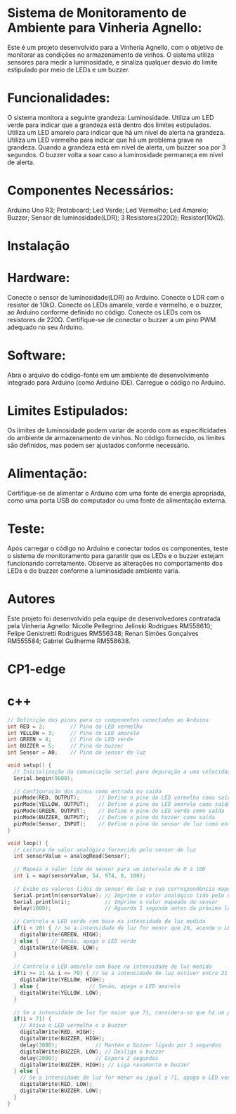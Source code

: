 # Sistema de Monitoramento de Ambiente para Vinheria Agnello:
Este é um projeto desenvolvido para a Vinheria Agnello, com o objetivo de monitorar as condições no armazenamento de vinhos. O sistema utiliza sensores para medir a luminosidade, e sinaliza qualquer desvio do limite estipulado por meio de LEDs e um buzzer.

# Funcionalidades:
O sistema monitora a seguinte grandeza:
Luminosidade.
Utiliza um LED verde para indicar que a grandeza está dentro dos limites estipulados.
Utiliza um LED amarelo para indicar que há um nível de alerta na grandeza.
Utiliza um LED vermelho para indicar que há um problema grave na grandeza.
Quando a grandeza está em nível de alerta, um buzzer soa por 3 segundos. O buzzer volta a soar caso a luminosidade permaneça em nível de alerta.


# Componentes Necessários:
Arduino Uno R3;
Protoboard;
Led Verde;
Led Vermelho;
Led Amarelo;
Buzzer;
Sensor de luminosidade(LDR);
3 Resistores(220Ω);
Resistor(10kΩ).

# Instalação
# Hardware:
Conecte o sensor de luminosidade(LDR) ao Arduino.
Conecte o LDR com o resistor de 10kΩ.
Conecte os LEDs amarelo, verde e vermelho, e o buzzer, ao Arduino conforme definido no código.
Conecte os LEDs com os resistores de 220Ω.
Certifique-se de conectar o buzzer a um pino PWM adequado no seu Arduino.

# Software:
Abra o arquivo do código-fonte em um ambiente de desenvolvimento integrado para Arduino (como Arduino IDE).
Carregue o código no Arduino.

# Limites Estipulados:

Os limites de luminosidade podem variar de acordo com as especificidades do ambiente de armazenamento de vinhos. No código fornecido, os limites são definidos, mas podem ser ajustados conforme necessário.

# Alimentação:

Certifique-se de alimentar o Arduino com uma fonte de energia apropriada, como uma porta USB do computador ou uma fonte de alimentação externa.

# Teste:

Após carregar o código no Arduino e conectar todos os componentes, teste o sistema de monitoramento para garantir que os LEDs e o buzzer estejam funcionando corretamente.
Observe as alterações no comportamento dos LEDs e do buzzer conforme a luminosidade ambiente varia.


# Autores 
Este projeto foi desenvolvido pela equipe de desenvolvedores contratada pela Vinheria Agnello:
Nicolle Pellegrino Jelinski Rodrigues RM558610;
Felipe Genistretti Rodrigues RM556348;
Renan Simões Gonçalves RM555584;
Gabriel Guilherme  RM558638.




# CP1-edge
# c++
```c++
// Definição dos pinos para os componentes conectados ao Arduino
int RED = 2;        // Pino do LED vermelho
int YELLOW = 3;     // Pino do LED amarelo
int GREEN = 4;      // Pino do LED verde
int BUZZER = 5;     // Pino do buzzer
int Sensor = A0;    // Pino do sensor de luz

void setup() {
  // Inicialização da comunicação serial para depuração a uma velocidade de 9600 bauds
  Serial.begin(9600);
  
  // Configuração dos pinos como entrada ou saída
  pinMode(RED, OUTPUT);      // Define o pino do LED vermelho como saída
  pinMode(YELLOW, OUTPUT);   // Define o pino do LED amarelo como saída
  pinMode(GREEN, OUTPUT);    // Define o pino do LED verde como saída
  pinMode(BUZZER, OUTPUT);   // Define o pino do buzzer como saída
  pinMode(Sensor, INPUT);    // Define o pino do sensor de luz como entrada
}

void loop() {
  // Leitura do valor analógico fornecido pelo sensor de luz
  int sensorValue = analogRead(Sensor);
  
  // Mapeia o valor lido do sensor para um intervalo de 0 a 100
  int i = map(sensorValue, 54, 974, 0, 100);
  
  // Exibe os valores lidos do sensor de luz e sua correspondência mapeada no monitor serial
  Serial.println(sensorValue); // Imprime o valor analógico lido pelo sensor
  Serial.println(i);           // Imprime o valor mapeado do sensor
  delay(1000);                 // Aguarda 1 segundo antes da próxima leitura
  
  // Controla o LED verde com base na intensidade de luz medida
  if(i < 20) { // Se a intensidade de luz for menor que 20, acende o LED verde
    digitalWrite(GREEN, HIGH);
  } else {    // Senão, apaga o LED verde
    digitalWrite(GREEN, LOW);
  }

  // Controla o LED amarelo com base na intensidade de luz medida
  if(i >= 21 && i <= 70) { // Se a intensidade de luz estiver entre 21 e 70, acende o LED amarelo
    digitalWrite(YELLOW, HIGH);
  } else {                // Senão, apaga o LED amarelo
    digitalWrite(YELLOW, LOW);
  }
 
  // Se a intensidade de luz for maior que 71, considera-se que há um problema
  if(i > 71) {
    // Ativa o LED vermelho e o buzzer
    digitalWrite(RED, HIGH);
    digitalWrite(BUZZER, HIGH);
    delay(3000);            // Mantém o buzzer ligado por 3 segundos
    digitalWrite(BUZZER, LOW); // Desliga o buzzer
    delay(2000);            // Espera 2 segundos
    digitalWrite(BUZZER, HIGH); // Liga novamente o buzzer
  } else {
    // Se a intensidade de luz for menor ou igual a 71, apaga o LED vermelho e o buzzer
    digitalWrite(RED, LOW);
    digitalWrite(BUZZER, LOW);
  }
}
```
